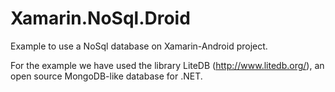 # Xamarin.NoSql.Droid

Example to use a NoSql database on Xamarin-Android project.

For the example we have used the library LiteDB (http://www.litedb.org/), an open source MongoDB-like database for .NET.
